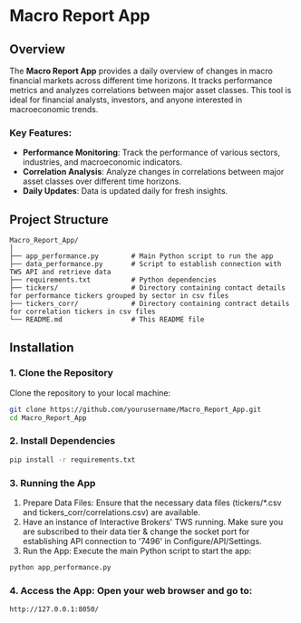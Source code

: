 # Macro Report App

## Overview

The **Macro Report App** provides a daily overview of changes in macro financial markets across different time horizons. It tracks performance metrics and analyzes correlations between major asset classes. This tool is ideal for financial analysts, investors, and anyone interested in macroeconomic trends.

### Key Features:
- **Performance Monitoring**: Track the performance of various sectors, industries, and macroeconomic indicators.
- **Correlation Analysis**: Analyze changes in correlations between major asset classes over different time horizons.
- **Daily Updates**: Data is updated daily for fresh insights.

## Project Structure

```plaintext
Macro_Report_App/
│
├── app_performance.py        # Main Python script to run the app
├── data_performance.py       # Script to establish connection with TWS API and retrieve data
├── requirements.txt          # Python dependencies
├── tickers/                  # Directory containing contact details for performance tickers grouped by sector in csv files
├── tickers_corr/             # Directory containing contract details for correlation tickers in csv files
└── README.md                 # This README file
```

## Installation

### 1. Clone the Repository

Clone the repository to your local machine:

```bash
git clone https://github.com/yourusername/Macro_Report_App.git
cd Macro_Report_App
```

### 2. Install Dependencies
```bash
pip install -r requirements.txt
```

### 3. Running the App
1. Prepare Data Files: Ensure that the necessary data files (tickers/*.csv and tickers_corr/correlations.csv) are available.
2. Have an instance of Interactive Brokers' TWS running. Make sure you are subscribed to their data tier & change the socket port for establishing API connection to '7496' in Configure/API/Settings. 
3. Run the App: Execute the main Python script to start the app:
```bash
python app_performance.py
```
### 4. Access the App: Open your web browser and go to:
```arduino
http://127.0.0.1:8050/
```



